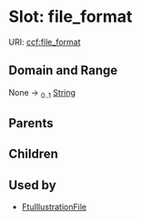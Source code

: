 
# Slot: file_format



URI: [ccf:file_format](http://purl.org/ccf/file_format)


## Domain and Range

None &#8594;  <sub>0..1</sub> [String](types/String.md)

## Parents


## Children


## Used by

 * [FtuIllustrationFile](FtuIllustrationFile.md)

